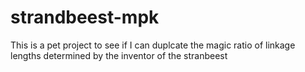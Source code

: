 # strandbeest-mpk
 This is a pet project to see if I can duplcate the magic ratio of linkage lengths determined by the inventor of the stranbeest
